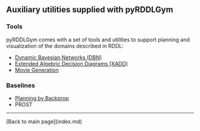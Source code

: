 ## Auxiliary utilities supplied with pyRDDLGym

### Tools
pyRDDLGym comes with a set of tools and utilities to support planning and visualization of the domains described in RDDL:

- [Dynamic Bayesian Networks (DBN)](/dbn.md) 
- [Extended Algebric Decision Diagrams (XADD)](/xadd.md)
- [Movie Generation](/videos.md)

### Baselines
- [Planning by Backprop](/backprop.md)
- PROST

<hr>
[Back to main page](index.md)

